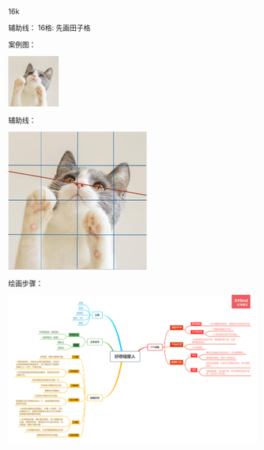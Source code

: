 16k

辅助线： 16格: 先画田子格

案例图：

<img src=".\imgs\好奇喵星人新1\案例图.jpg" style="zoom:10%;" />

辅助线：

<img src=".\imgs\好奇喵星人新1\格子截图.jpg" style="zoom:50%;" />

绘画步骤：

<img src=".\imgs\好奇喵星人新1\好奇喵星人.png" style="zoom:80%;" />